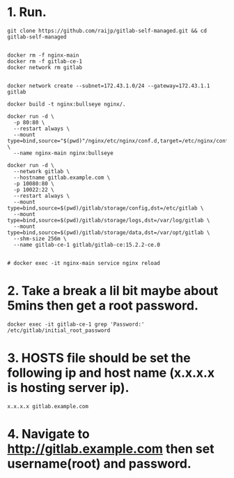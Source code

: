 # 1. Run.
```
git clone https://github.com/raijp/gitlab-self-managed.git && cd gitlab-self-managed


docker rm -f nginx-main
docker rm -f gitlab-ce-1
docker network rm gitlab


docker network create --subnet=172.43.1.0/24 --gateway=172.43.1.1 gitlab

docker build -t nginx:bullseye nginx/.

docker run -d \
  -p 80:80 \
  --restart always \
  --mount type=bind,source="$(pwd)"/nginx/etc/nginx/conf.d,target=/etc/nginx/conf.d \
  --name nginx-main nginx:bullseye

docker run -d \
  --network gitlab \
  --hostname gitlab.example.com \
  -p 10080:80 \
  -p 10022:22 \
  --restart always \
  --mount type=bind,source=$(pwd)/gitlab/storage/config,dst=/etc/gitlab \
  --mount type=bind,source=$(pwd)/gitlab/storage/logs,dst=/var/log/gitlab \
  --mount type=bind,source=$(pwd)/gitlab/storage/data,dst=/var/opt/gitlab \
  --shm-size 256m \
  --name gitlab-ce-1 gitlab/gitlab-ce:15.2.2-ce.0


# docker exec -it nginx-main service nginx reload
```

# 2. Take a break a lil bit maybe about 5mins then get a root password.
```
docker exec -it gitlab-ce-1 grep 'Password:' /etc/gitlab/initial_root_password
```

# 3. HOSTS file should be set the following ip and host name (x.x.x.x is hosting server ip).
```
x.x.x.x gitlab.example.com
```

# 4. Navigate to http://gitlab.example.com then set username(root) and password.
